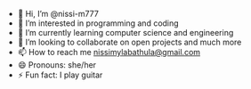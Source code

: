 - 👋 Hi, I’m @nissi-m777
- 👀 I’m interested in programming and coding
- 🌱 I’m currently learning computer science and engineering
- 💞️ I’m looking to collaborate on open projects and much more
- 📫 How to reach me nissimylabathula@gmail.com
- 😄 Pronouns: 
she/her
- ⚡ Fun fact: I play guitar

<!---
nissi-m777/nissi-m777 is a ✨ special ✨ repository because its `README.md` (this file) appears on your GitHub profile.
You can click the Preview link to take a look at your changes.
--->
